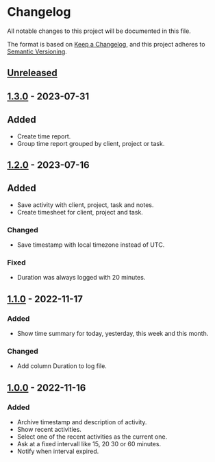 # Changelog

All notable changes to this project will be documented in this file.

The format is based on [Keep a Changelog](https://keepachangelog.com/en/1.0.0/),
and this project adheres to
[Semantic Versioning](https://semver.org/spec/v2.0.0.html).

## [Unreleased]

## [1.3.0] - 2023-07-31

## Added

- Create time report.
- Group time report grouped by client, project or task.

## [1.2.0] - 2023-07-16

## Added

- Save activity with client, project, task and notes.
- Create timesheet for client, project and task.

### Changed

- Save timestamp with local timezone instead of UTC.

### Fixed

- Duration was always logged with 20 minutes.

## [1.1.0] - 2022-11-17

### Added

- Show time summary for today, yesterday, this week and this month.

### Changed

- Add column Duration to log file.

## [1.0.0] - 2022-11-16

### Added

- Archive timestamp and description of activity.
- Show recent activities.
- Select one of the recent activities as the current one.
- Ask at a fixed intervall like 15, 20 30 or 60 minutes.
- Notify when interval expired.

[Unreleased]: https://github.com/falkoschumann/activity-sampling-java/compare/v1.3.0...HEAD

[1.3.0]: https://github.com/falkoschumann/activity-sampling-java/compare/v1.2.0...v1.3.0

[1.2.0]: https://github.com/falkoschumann/activity-sampling-java/compare/v1.1.0...v1.2.0

[1.1.0]: https://github.com/falkoschumann/activity-sampling-java/compare/v1.0.0...v1.1.0

[1.0.0]: https://github.com/falkoschumann/activity-sampling-java/releases/tag/v1.0.0
